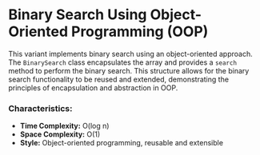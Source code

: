 # Binary Search Using Object-Oriented Programming (OOP)

This variant implements binary search using an object-oriented approach. The `BinarySearch` class encapsulates the array and provides a `search` method to perform the binary search. This structure allows for the binary search functionality to be reused and extended, demonstrating the principles of encapsulation and abstraction in OOP.

### Characteristics:
- **Time Complexity:** O(log n)
- **Space Complexity:** O(1)
- **Style:** Object-oriented programming, reusable and extensible

